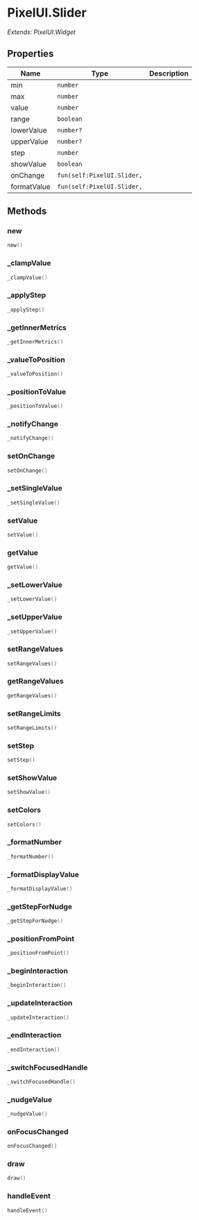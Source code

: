 # PixelUI.Slider

*Extends: PixelUI.Widget*

## Properties

| Name | Type | Description |
|------|------|-------------|
| min | `number` |  |
| max | `number` |  |
| value | `number` |  |
| range | `boolean` |  |
| lowerValue | `number?` |  |
| upperValue | `number?` |  |
| step | `number` |  |
| showValue | `boolean` |  |
| onChange | `fun(self:PixelUI.Slider,` |  |
| formatValue | `fun(self:PixelUI.Slider,` |  |

## Methods

### new

```lua
new()
```

### _clampValue

```lua
_clampValue()
```

### _applyStep

```lua
_applyStep()
```

### _getInnerMetrics

```lua
_getInnerMetrics()
```

### _valueToPosition

```lua
_valueToPosition()
```

### _positionToValue

```lua
_positionToValue()
```

### _notifyChange

```lua
_notifyChange()
```

### setOnChange

```lua
setOnChange()
```

### _setSingleValue

```lua
_setSingleValue()
```

### setValue

```lua
setValue()
```

### getValue

```lua
getValue()
```

### _setLowerValue

```lua
_setLowerValue()
```

### _setUpperValue

```lua
_setUpperValue()
```

### setRangeValues

```lua
setRangeValues()
```

### getRangeValues

```lua
getRangeValues()
```

### setRangeLimits

```lua
setRangeLimits()
```

### setStep

```lua
setStep()
```

### setShowValue

```lua
setShowValue()
```

### setColors

```lua
setColors()
```

### _formatNumber

```lua
_formatNumber()
```

### _formatDisplayValue

```lua
_formatDisplayValue()
```

### _getStepForNudge

```lua
_getStepForNudge()
```

### _positionFromPoint

```lua
_positionFromPoint()
```

### _beginInteraction

```lua
_beginInteraction()
```

### _updateInteraction

```lua
_updateInteraction()
```

### _endInteraction

```lua
_endInteraction()
```

### _switchFocusedHandle

```lua
_switchFocusedHandle()
```

### _nudgeValue

```lua
_nudgeValue()
```

### onFocusChanged

```lua
onFocusChanged()
```

### draw

```lua
draw()
```

### handleEvent

```lua
handleEvent()
```

